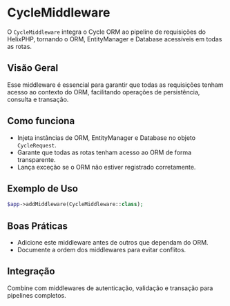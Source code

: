 # CycleMiddleware

O `CycleMiddleware` integra o Cycle ORM ao pipeline de requisições do HelixPHP, tornando o ORM, EntityManager e Database acessíveis em todas as rotas.

## Visão Geral
Esse middleware é essencial para garantir que todas as requisições tenham acesso ao contexto do ORM, facilitando operações de persistência, consulta e transação.

## Como funciona
- Injeta instâncias de ORM, EntityManager e Database no objeto `CycleRequest`.
- Garante que todas as rotas tenham acesso ao ORM de forma transparente.
- Lança exceção se o ORM não estiver registrado corretamente.

## Exemplo de Uso
```php
$app->addMiddleware(CycleMiddleware::class);
```

## Boas Práticas
- Adicione este middleware antes de outros que dependam do ORM.
- Documente a ordem dos middlewares para evitar conflitos.

## Integração
Combine com middlewares de autenticação, validação e transação para pipelines completos.
